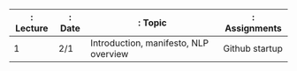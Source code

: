 |: Lecture	|:	Date	|:	Topic	|:	Assignments	|
|---------|-------|-------|-------------|
| 1	| 2/1 |	Introduction, manifesto, NLP overview	|	Github startup	|
